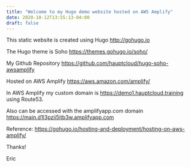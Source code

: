 ```yaml
---
title: "Welcome to my Hugo demo website hosted on AWS Amplify"
date: 2020-10-12T13:55:13-04:00
draft: false
---
```

This static website is created using Hugo   http://gohugo.io

The Hugo theme is Soho       https://themes.gohugo.io/soho/

My Github Repository         https://github.com/hauptcloud/hugo-soho-awsamplify

Hosted on AWS Amplify        https://aws.amazon.com/amplify/  

In AWS Amplify my custom domain is    https://demo1.hauptcloud.training   using Route53.

Also can be accessed with the amplifyapp.com domain       https://main.d1l3pzii5itb3w.amplifyapp.com

Reference:
https://gohugo.io/hosting-and-deployment/hosting-on-aws-amplify/

Thanks!

Eric

